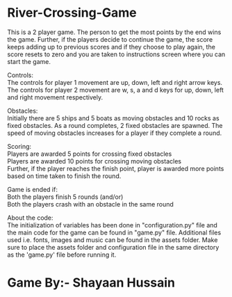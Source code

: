# River-Crossing-Game

This is a 2 player game. The person to get the most points by the end wins the game. Further, if the players decide to continue the game, the score keeps adding up to previous scores and if they choose to play again, the score resets to zero and you are taken to instructions screen where you can start the game.

Controls:<br/>
The controls for player 1 movement are up, down, left and right arrow keys.<br/>
The controls for player 2 movement are w, s, a and d keys for up, down, left and right movement respectively.

Obstacles:<br/> Initially there are 5 ships and 5 boats as moving obstacles and 10 rocks as fixed obstacles. As a round completes, 2 fixed obstacles are spawned. The speed of moving obstacles increases for a player if they complete a round.

Scoring:<br/>
Players are awarded 5 points for crossing fixed obstacles<br/>
Players are awarded 10 points for crossing moving obstacles<br/>
Further, if the player reaches the finish point, player is awarded more points based on time taken to finish the round.

Game is ended if:<br/>
Both the players finish 5 rounds (and/or)<br/>
Both the players crash with an obstacle in the same round


About the code:<br/>
The initialization of variables has been done in "configuration.py" file and the main code for the game can be found in "game.py" file. Additional files used i.e. fonts, images and music can be found in the assets folder. Make sure to place the assets folder and configuration file in the same directory as the 'game.py' file before running it.

# Game By:- Shayaan Hussain
